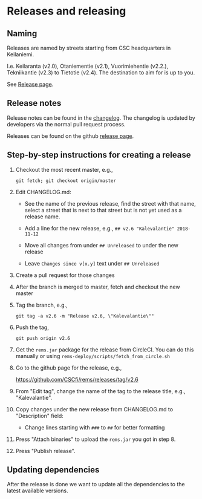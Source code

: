 # Releases and releasing

## Naming
Releases are named by streets starting from CSC headquarters in Keilaniemi.

I.e. Keilaranta (v2.0), Otaniementie (v2.1), Vuorimiehentie (v2.2.), Tekniikantie (v2.3) to Tietotie (v2.4).
The destination to aim for is up to you.

See [Release page](https://github.com/CSCfi/rems/releases).

## Release notes

Release notes can be found in the [changelog](../CHANGELOG.md). The
changelog is updated by developers via the normal pull request process.

Releases can be found on the github [release page](https://github.com/CSCfi/rems/releases).

## Step-by-step instructions for creating a release

1. Checkout the most recent master, e.g.,

   `git fetch; git checkout origin/master`

2. Edit CHANGELOG.md:

   - See the name of the previous release, find the street with that name,
     select a street that is next to that street but is not yet used as
     a release name.

   - Add a line for the new release, e.g.,
     `## v2.6 "Kalevalantie" 2018-11-12`

   - Move all changes from under `## Unreleased` to under the new release

   - Leave `Changes since v[x.y]` text under `## Unreleased`

3. Create a pull request for those changes

4. After the branch is merged to master, fetch and checkout the new master

5. Tag the branch, e.g.,

   `git tag -a v2.6 -m "Release v2.6, \"Kalevalantie\""`

6. Push the tag,

   `git push origin v2.6`

7. Get the `rems.jar` package for the release from CircleCI.
   You can do this manually or using `rems-deploy/scripts/fetch_from_circle.sh`

8. Go to the github page for the release, e.g.,

   https://github.com/CSCfi/rems/releases/tag/v2.6

9. From "Edit tag", change the name of the tag to the release title,
   e.g., "Kalevalantie".

10. Copy changes under the new release from CHANGELOG.md to "Description"
    field:

    - Change lines starting with `###` to `##` for better formatting

11. Press "Attach binaries" to upload the `rems.jar` you got in step 8.

12. Press "Publish release".

## Updating dependencies

After the release is done we want to update all the dependencies to the latest available versions.
